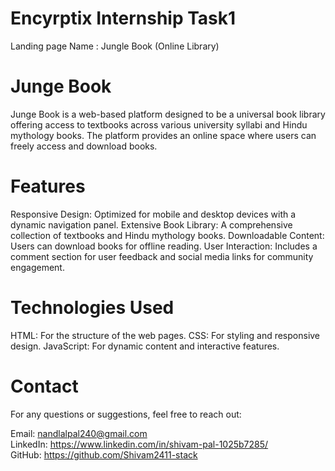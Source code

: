 # Encyrptix Internship Task1
Landing page
Name : Jungle Book (Online Library)
# Junge Book
Junge Book is a web-based platform designed to be a universal book library offering access to textbooks across various university syllabi and Hindu mythology books. The platform provides an online space where users can freely access and download books.
<br>
# Features
Responsive Design: Optimized for mobile and desktop devices with a dynamic navigation panel.
Extensive Book Library: A comprehensive collection of textbooks and Hindu mythology books.
Downloadable Content: Users can download books for offline reading.
User Interaction: Includes a comment section for user feedback and social media links for community engagement.
<br>
# Technologies Used
HTML: For the structure of the web pages.
CSS: For styling and responsive design.
JavaScript: For dynamic content and interactive features.
<br>
# Contact
For any questions or suggestions, feel free to reach out:

Email: nandlalpal240@gmail.com <br>
LinkedIn: https://www.linkedin.com/in/shivam-pal-1025b7285/ <br>
GitHub: https://github.com/Shivam2411-stack <br>
